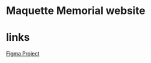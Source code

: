 # Maquette Memorial website

# links
<a href="https://www.figma.com/file/xvdaxGY6EsMDLHEX3P2pzn/GALLERY?node-id=0%3A1">Figma Project</a><br/>
